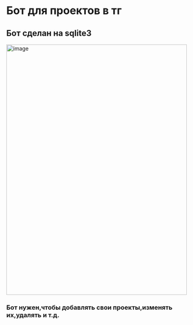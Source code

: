 # Бот для проектов в тг
## Бот сделан на sqlite3
<img width="474" height="657" alt="image" src="https://github.com/user-attachments/assets/bba41d64-8e5a-46b9-8b12-7be9e89b45b4" />

### Бот нужен,чтобы добавлять свои проекты,изменять их,удалять и т.д.
